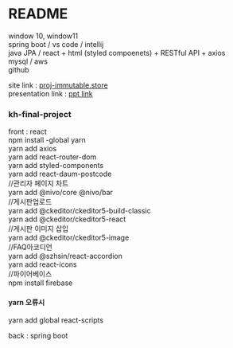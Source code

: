 # README


window 10, window11<br>
spring boot / vs code / intellij <br>
java JPA / react + html (styled compoenets) + RESTful API + axios <br>
mysql / aws  <br>
github<br>

site link : <a href="http://proj-immutable.store">proj-immutable.store</a><br>
presentation link : <a href="https://firebasestorage.googleapis.com/v0/b/immutable-finalproj.appspot.com/o/pdf_mini_Proj%2Fimmutable.pdf?alt=media&token=9bde57a3-d27c-4161-a4ba-e1001fd33ee5"> ppt link</a>



### kh-final-project<br>
front : react <br>
npm install -global yarn<br>
yarn add axios<br>
yarn add react-router-dom<br>
yarn add styled-components<br>
yarn add react-daum-postcode<br>
//관리자 페이지 차트<br>
yarn add @nivo/core  @nivo/bar<br>
//게시판업로드<br>
yarn add @ckeditor/ckeditor5-build-classic<br>
yarn add @ckeditor/ckeditor5-react<br>
//게시판 이미지 삽입<br>
yarn add @ckeditor/ckeditor5-image<br>
//FAQ아코디언<br>
yarn add @szhsin/react-accordion<br>
yarn add react-icons<br>
//파이어베이스<br>
npm install firebase

#### yarn 오류시<br>
yarn add global react-scripts<br>
<p>
  
back : spring boot

